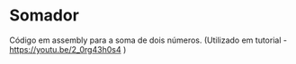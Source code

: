 # Somador
Código em assembly para a soma de dois números. (Utilizado em tutorial - https://youtu.be/2_0rg43h0s4 )
